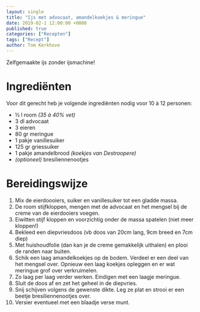 ```yaml
---
layout: single
title: "Ijs met advocaat, amandelkoekjes & meringue"
date: 2019-02-1 12:00:00 +0000
published: true
categories: ["Recepten"]
tags: ["Recept"]
author: Tom Kerkhove
---
```


Zelfgemaakte ijs zonder ijsmachine!

# Ingrediënten
Voor dit gerecht heb je volgende ingrediënten nodig voor 10 à 12 personen:

- ½ l room _(35 à 40% vet)_
- 3 dl advocaat
- 3 eieren
- 80 gr meringue
- 1 pakje vanillesuiker
- 125 gr griessuiker
- 1 pakje amandelbrood _(koekjes van Destroopere)_
- _(optioneel)_ bresiliennenootjes


# Bereidingswijze

1. Mix de eierdoooiers, suiker en vanillesuiker tot een gladde massa.
2. De room stijfkloppen, mengen met de advocaat en het mengsel bij de creme van de eierdooiers voegen.
3. Eiwitten stijf kloppen en voorzichtig onder de massa spatelen (niet meer kloppen!)
4. Bekleed een diepvriesdoos (vb doos van 20cm lang, 9cm breed en 7cm diep)
5. Met huishoudfolie (dan kan je de creme gemakkelijk uithalen) en plooi de randen naar buiten.
6. Schik een laag amandelkoekjes op de bodem. Verdeel er een deel van het mengsel over. Opnieuw een laag koekjes opleggen en er wat meringue grof over verkruimelen.
7. Zo laag per laag verder werken. Eindigen met een laagje meringue.
8. Sluit de doos af en zet het geheel in de diepvries.
9. Snij schijven volgens de gewenste dikte. Leg ze plat en strooi er een beetje bresiliennenootjes over.
10. Versier eventueel met een blaadje verse munt.
